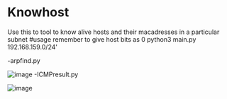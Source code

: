 # Knowhost
Use this to tool to know alive hosts and their macadresses in a particular subnet #usage remember to give host bits as 0 python3 main.py 192.168.159.0/24'

-arpfind.py

![image](https://github.com/user-attachments/assets/89a9fa95-be56-45e5-9d01-e55a939f2f56)
-ICMPresult.py

![image](https://github.com/user-attachments/assets/7835a34b-f050-41bc-8b34-730724e7033c)

